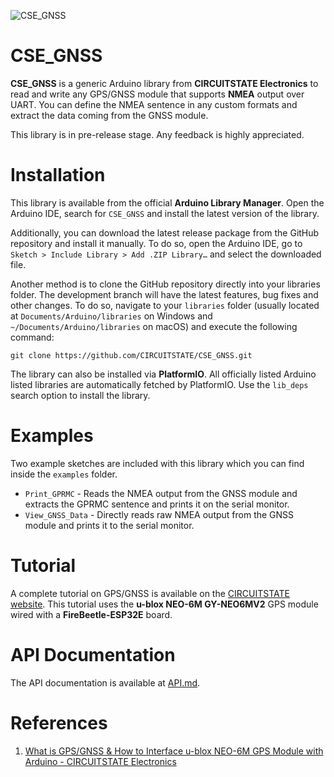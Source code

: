 
![CSE_GNSS](https://socialify.git.ci/CIRCUITSTATE/CSE_GNSS/image?description=1&font=KoHo&forks=1&issues=1&logo=https%3A%2F%2Fwww.circuitstate.com%2Fwp-content%2Fuploads%2F2024%2F05%2FCIRCUITSTATE-R-Emblem-20052024-2.svg&name=1&pattern=Circuit%20Board&pulls=1&stargazers=1&theme=Auto)

# CSE_GNSS

**CSE_GNSS** is a generic Arduino library from **CIRCUITSTATE Electronics** to read and write any GPS/GNSS module that supports **NMEA** output over UART. You can define the NMEA sentence in any custom formats and extract the data coming from the GNSS module.

This library is in pre-release stage. Any feedback is highly appreciated.

# Installation

This library is available from the official **Arduino Library Manager**. Open the Arduino IDE, search for `CSE_GNSS` and install the latest version of the library.

Additionally, you can download the latest release package from the GitHub repository and install it manually. To do so, open the Arduino IDE, go to `Sketch > Include Library > Add .ZIP Library…`​ and select the downloaded file.

Another method is to clone the GitHub repository directly into your libraries folder. The development branch will have the latest features, bug fixes and other changes. To do so, navigate to your `libraries` folder (usually located at `Documents/Arduino/libraries` on Windows and `~/Documents/Arduino/libraries` on macOS) and execute the following command:

```
git clone https://github.com/CIRCUITSTATE/CSE_GNSS.git
```

The library can also be installed via **PlatformIO**. All officially listed Arduino listed libraries are automatically fetched by PlatformIO. Use the `lib_deps` search option to install the library.

# Examples

Two example sketches are included with this library which you can find inside the `examples` folder.

* `Print_GPRMC` - Reads the NMEA output from the GNSS module and extracts the GPRMC sentence and prints it on the serial monitor.
* `View_GNSS_Data` - Directly reads raw NMEA output from the GNSS module and prints it to the serial monitor.

# Tutorial

A complete tutorial on GPS/GNSS is available on the [CIRCUITSTATE website](https://www.circuitstate.com/tutorials/what-is-gps-gnss-how-to-interface-ublox-neo-6m-gps-module-with-arduino/). This tutorial uses the **u-blox NEO-6M GY-NEO6MV2** GPS module wired with a **FireBeetle-ESP32E** board.

# API Documentation

The API documentation is available at [API.md](/docs/API.md).

# References

1. [What is GPS/GNSS & How to Interface u-blox NEO-6M GPS Module with Arduino - CIRCUITSTATE Electronics](https://www.circuitstate.com/tutorials/what-is-gps-gnss-how-to-interface-ublox-neo-6m-gps-module-with-arduino/)


